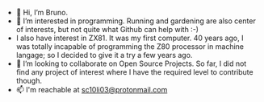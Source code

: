 - 👋 Hi, I’m Bruno.
- 👀 I’m interested in programming. Running and gardening are also center of interests, but not quite what Github can help with :-)
- I also have interest in ZX81. It was my first computer. 40 years ago, I was totally incapable of programming the Z80 processor in machine langage; so I decided to give it a try a few years ago.
- 💞️ I’m looking to collaborate on Open Source Projects. So far, I did not find any project of interest where I have the required level to contribute though.  
- 📫 I'm reachable at sc10li03@protonmail.com

<!---
bru65pag/bru65pag is a ✨ special ✨ repository because its `README.md` (this file) appears on your GitHub profile.
You can click the Preview link to take a look at your changes.
--->
